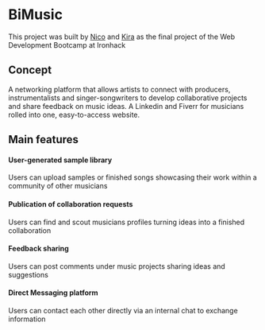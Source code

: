 # BiMusic

This project was built by [Nico](https://github.com/nicberger) and [Kira](https://github.com/KiraTeresa) as the final project of the Web Development Bootcamp at Ironhack

## Concept

A networking platform that allows artists to
connect with producers, instrumentalists and
singer-songwriters to develop collaborative
projects and share feedback on music ideas. A
Linkedin and Fiverr for musicians rolled into
one, easy-to-access website.

## Main features

#### User-generated sample library
Users can upload samples or finished songs 
showcasing their work within a community
of other musicians

#### Publication of collaboration requests
Users can find and scout musicians profiles turning
ideas into a finished collaboration

#### Feedback sharing
Users can post comments under music projects
sharing ideas and suggestions

#### Direct Messaging platform
Users can contact each other directly
via an internal chat to exchange information